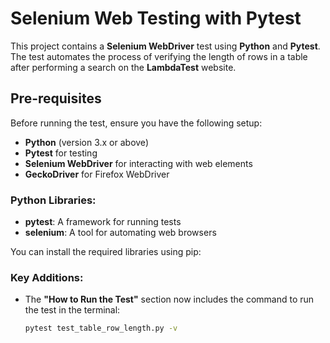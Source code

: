 # Selenium Web Testing with Pytest

This project contains a **Selenium WebDriver** test using **Python** and **Pytest**. The test automates the process of verifying the length of rows in a table after performing a search on the **LambdaTest** website.

## Pre-requisites

Before running the test, ensure you have the following setup:

- **Python** (version 3.x or above)
- **Pytest** for testing
- **Selenium WebDriver** for interacting with web elements
- **GeckoDriver** for Firefox WebDriver

### Python Libraries:

- **pytest**: A framework for running tests
- **selenium**: A tool for automating web browsers

You can install the required libraries using pip:


### Key Additions:

- The **"How to Run the Test"** section now includes the command to run the test in the terminal:
  
  ```bash
  pytest test_table_row_length.py -v


